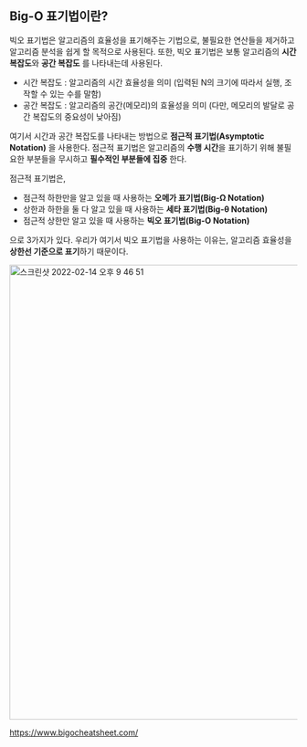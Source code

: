 ## Big-O 표기법이란?

빅오 표기법은 알고리즘의 효율성을 표기해주는 기법으로, 불필요한 연산들을 제거하고 알고리즘 분석을 쉽게 할 목적으로 사용된다. 또한, 빅오 표기법은 보통 알고리즘의 **시간 복잡도**와 **공간 복잡도** 를 나타내는데 사용된다.

- 시간 복잡도 : 알고리즘의 시간 효율성을 의미 (입력된 N의 크기에 따라서 실행, 조작할 수 있는 수를 말함)
- 공간 복잡도 : 알고리즘의 공간(메모리)의 효율성을 의미 (다만, 메모리의 발달로 공간 복잡도의 중요성이 낮아짐)

여기서 시간과 공간 복잡도를 나타내는 방법으로 **점근적 표기법(Asymptotic Notation)** 을 사용한다. 점근적 표기법은 알고리즘의 **수행 시간**을 표기하기 위해 불필요한 부분들을 무시하고 **필수적인 부분들에 집중** 한다.

점근적 표기법은,
- 점근적 하한만을 알고 있을 때 사용하는 **오메가 표기법(Big-Ω Notation)**
- 상한과 하한을 둘 다 알고 있을 때 사용하는 **세타 표기법(Big-θ Notation)**
- 점근적 상한만 알고 있을 때 사용하는 **빅오 표기법(Big-O Notation)**

으로 3가지가 있다. 우리가 여기서 빅오 표기법을 사용하는 이유는, 알고리즘 효율성을 **상한선 기준으로 표기**하기 때문이다.

<img width="797" alt="스크린샷 2022-02-14 오후 9 46 51" src="https://user-images.githubusercontent.com/59376200/153866863-11a19495-0cc0-49a5-89fa-f46129ea77a9.png">

https://www.bigocheatsheet.com/

<br>

